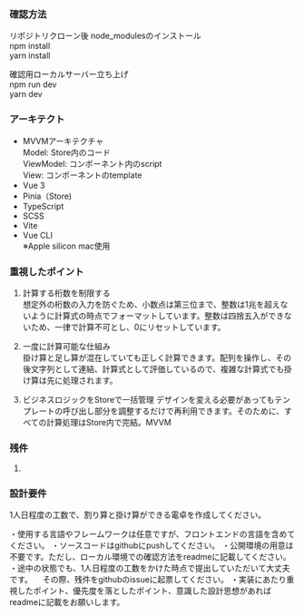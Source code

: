 ### 確認方法

リポジトリクローン後 node_modulesのインストール  
npm install  
yarn install

確認用ローカルサーバー立ち上げ  
npm run dev  
yarn dev

### アーキテクト

-   MVVMアーキテクチャ  
    Model: Store内のコード  
    ViewModel: コンポーネント内のscript  
    View: コンポーネントのtemplate
-   Vue 3
-   Pinia（Store)
-   TypeScript
-   SCSS
-   Vite
-   Vue CLI  
    ※Apple silicon mac使用

### 重視したポイント

1. 計算する桁数を制限する  
   想定外の桁数の入力を防ぐため、小数点は第三位まで、整数は1兆を超えないように計算式の時点でフォーマットしています。整数は四捨五入ができないため、一律で計算不可とし、0にリセットしています。

2. 一度に計算可能な仕組み  
   掛け算と足し算が混在していても正しく計算できます。配列を操作し、その後文字列として連結、計算式として評価しているので、複雑な計算式でも掛け算は先に処理されます。

3. ビジネスロジックをStoreで一括管理
   デザインを変える必要があってもテンプレートの呼び出し部分を調整するだけで再利用できます。そのために、すべての計算処理はStore内で完結。MVVM

### 残件

1.

### 設計要件

1人日程度の工数で、割り算と掛け算ができる電卓を作成してください。

・使用する言語やフレームワークは任意ですが、フロントエンドの言語を含めてください。
・ソースコードはgithubにpushしてください。
・公開環境の用意は不要です。ただし、ローカル環境での確認方法をreadmeに記載してください。
・途中の状態でも、1人日程度の工数をかけた時点で提出していただいて大丈夫です。
　その際、残件をgithubのissueに起票してください。
・実装にあたり重視したポイント、優先度を落としたポイント、意識した設計思想があればreadmeに記載をお願いします。
